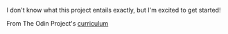 I don't know what this project entails exactly, but I'm excited to get started!

From The Odin Project's [curriculum](http://www.theodinproject.com/courses/web-development-101/lessons/html-css)